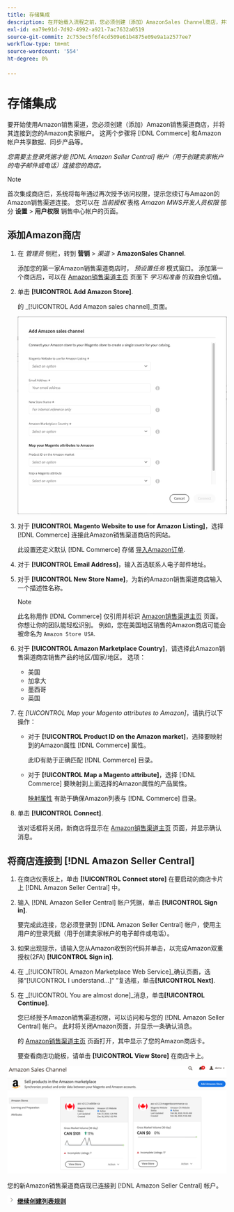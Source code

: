```yaml
---
title: 存储集成
description: 在开始载入流程之前，您必须创建（添加）AmazonSales Channel商店，并将其连接到您的Amazon卖家帐户。
exl-id: ea79e91d-7d92-4992-a921-7ac7632a0519
source-git-commit: 2c753ec5f6f4cd509e61b4875e09e9a1a2577ee7
workflow-type: tm+mt
source-wordcount: '554'
ht-degree: 0%

---
```


# 存储集成

要开始使用Amazon销售渠道，您必须创建（添加）Amazon销售渠道商店，并将其连接到您的Amazon卖家帐户。 这两个步骤将 [!DNL Commerce] 和Amazon帐户共享数据、同步产品等。

_您需要主登录凭据才能 [!DNL Amazon Seller Central] 帐户（用于创建卖家帐户的电子邮件或电话）连接您的商店。_

>[!NOTE]
>
>首次集成商店后，系统将每年通过再次授予访问权限，提示您续订与Amazon的Amazon销售渠道连接。 您可以在 _当前授权_ 表格 _Amazon MWS开发人员权限_ 部分 **设置** > **用户权限** 销售中心帐户的页面。

## 添加Amazon商店

1. 在 _管理员_ 侧栏，转到 **营销** > _渠道_ > **AmazonSales Channel**.

   添加您的第一家Amazon销售渠道商店时， _预设置任务_ 模式窗口。 添加第一个商店后，可以在 [Amazon销售渠道主页](./amazon-sales-channel-home.md) 页面下 _学习和准备_ 的双曲余切值。

1. 单击 **[!UICONTROL Add Amazon Store]**.

   的 _[!UICONTROL Add Amazon sales channel]_页面。

   ![添加Amazon销售渠道商店](assets/amazon-store-integration.png)

1. 对于 **[!UICONTROL Magento Website to use for Amazon Listing]**，选择 [!DNL Commerce] 连接此Amazon销售渠道商店的网站。

   此设置还定义默认 [!DNL Commerce] 存储 [导入Amazon订单](./order-settings.md).

1. 对于 **[!UICONTROL Email Address]**，输入首选联系人电子邮件地址。

1. 对于 **[!UICONTROL New Store Name]**，为新的Amazon销售渠道商店输入一个描述性名称。

   >[!NOTE]
   >
   >此名称用作 [!DNL Commerce] 仅引用并标识 [Amazon销售渠道主页](./amazon-sales-channel-home.md) 页面。 你想让你的团队能轻松识别。 例如，您在美国地区销售的Amazon商店可能会被命名为 `Amazon Store USA`.

1. 对于 **[!UICONTROL Amazon Marketplace Country]**，请选择此Amazon销售渠道商店销售产品的地区/国家/地区。 选项：

   - 美国
   - 加拿大
   - 墨西哥
   - 英国

1. 在 _[!UICONTROL Map your Magento attributes to Amazon]_，请执行以下操作：

   - 对于 **[!UICONTROL Product ID on the Amazon market]**，选择要映射到的Amazon属性 [!DNL Commerce] 属性。

      此ID有助于正确匹配 [!DNL Commerce] 目录。

   - 对于 **[!UICONTROL Map a Magento attribute]**，选择 [!DNL Commerce] 要映射到上面选择的Amazon属性的产品属性。

      [映射属性](./ob-creating-magento-attributes.md) 有助于确保Amazon列表与 [!DNL Commerce] 目录。

1. 单击 **[!UICONTROL Connect]**.

   该对话框将关闭，新商店将显示在 [Amazon销售渠道主页](./amazon-sales-channel-home.md) 页面，并显示确认消息。

## 将商店连接到 [!DNL Amazon Seller Central]

1. 在商店仪表板上，单击 **[!UICONTROL Connect store]** 在要启动的商店卡片上 [!DNL Amazon Seller Central] 中。

1. 输入 [!DNL Amazon Seller Central] 帐户凭据，单击 **[!UICONTROL Sign in]**.

   要完成此连接，您必须登录到 [!DNL Amazon Seller Central] 帐户，使用主用户的登录凭据（用于创建卖家帐户的电子邮件或电话）。

1. 如果出现提示，请输入您从Amazon收到的代码并单击，以完成Amazon双重授权(2FA) **[!UICONTROL Sign in]**.

1. 在 _[!UICONTROL Amazon Marketplace Web Service]_确认页面，选择“[!UICONTROL I understand...]“ ”复选框，单击&#x200B;**[!UICONTROL Next]**.

1. 在 _[!UICONTROL You are almost done]_消息，单击&#x200B;**[!UICONTROL Continue]**.

   您已经授予Amazon销售渠道权限，可以访问和与您的 [!DNL Amazon Seller Central] 帐户。 此时将关闭Amazon页面，并显示一条确认消息。

   的 [Amazon销售渠道主页](./amazon-sales-channel-home.md) 页面打开，其中显示了您的Amazon商店卡。

   要查看商店功能板，请单击 **[!UICONTROL View Store]** 在商店卡上。

![Amazon销售渠道主页（带有新商店卡）](assets/asc-dashboard-after-2fa.png)

您的新Amazon销售渠道商店现已连接到 [!DNL Amazon Seller Central] 帐户。

![下一个图标](assets/btn-next.png) [**继续创建列表规则**](./ob-create-listing-rule.md)

